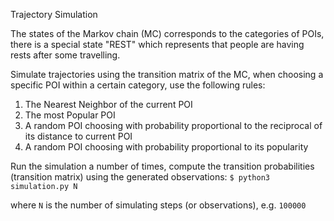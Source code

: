 Trajectory Simulation

The states of the Markov chain (MC) corresponds to the categories of POIs, there is a special state "REST" which represents that people are having rests after some travelling.
 
Simulate trajectories using the transition matrix of the MC, when choosing a specific POI within a certain category, use the following rules:

1. The Nearest Neighbor of the current POI 
1. The most Popular POI 
1. A random POI choosing with probability proportional to the reciprocal of its distance to current POI 
1. A random POI choosing with probability proportional to its popularity
 
Run the simulation a number of times, compute the transition probabilities (transition matrix) using the generated observations:
```$ python3 simulation.py N``` 

where ```N``` is the number of simulating steps (or observations), e.g. ```100000```
